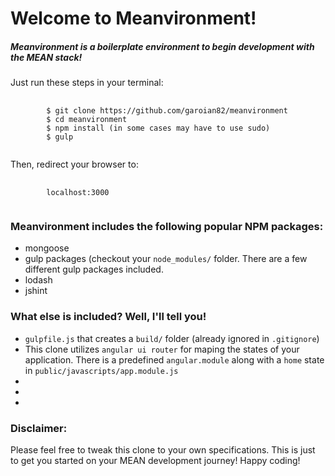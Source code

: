 # Welcome to Meanvironment!
##### Meanvironment is a boilerplate environment to begin development with the MEAN stack!

<p>Just run these steps in your terminal:</p>

<pre>
	<code>
		$ git clone https://github.com/garoian82/meanvironment
		$ cd meanvironment
		$ npm install (in some cases may have to use sudo)
		$ gulp
	</code>
</pre>

<p>Then, redirect your browser to:</p>

<pre>
	<code>
		localhost:3000
	</code>
</pre>

### Meanvironment includes the following popular NPM packages:
<ul>
	<li>mongoose</li>
	<li>gulp packages (checkout your <code>node_modules/</code> folder. There are a few different gulp packages included.</li>
	<li>lodash</li>
	<li>jshint</li>
</ul>

### What else is included? Well, I'll tell you!
<ul>
	<li><code>gulpfile.js</code> that creates a <code>build/</code> folder (already ignored in <code>.gitignore</code>)</li>
	<li>This clone utilizes <code>angular ui router</code> for maping the states of your application. There is a predefined <code>angular.module</code> along with a <code>home</code> state in <code>public/javascripts/app.module.js</code></li>
	<li></li>
	<li></li>
	<li></li>
</ul>

### Disclaimer:

<p>Please feel free to tweak this clone to your own specifications. This is just to get you started on your MEAN development journey! Happy coding!</p>